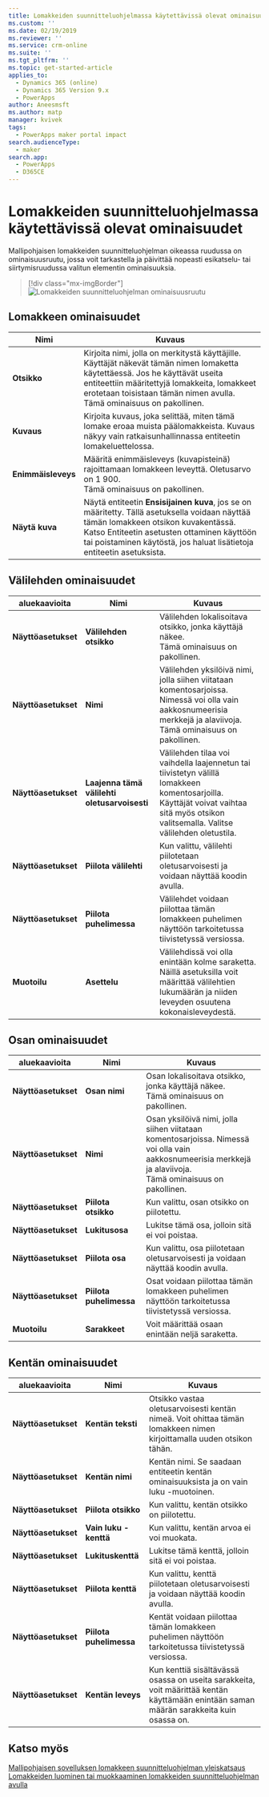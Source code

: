 ```yaml
---
title: Lomakkeiden suunnitteluohjelmassa käytettävissä olevat ominaisuudet| MicrosoftDocs
ms.custom: ''
ms.date: 02/19/2019
ms.reviewer: ''
ms.service: crm-online
ms.suite: ''
ms.tgt_pltfrm: ''
ms.topic: get-started-article
applies_to:
  - Dynamics 365 (online)
  - Dynamics 365 Version 9.x
  - PowerApps
author: Aneesmsft
ms.author: matp
manager: kvivek
tags:
  - PowerApps maker portal impact
search.audienceType:
  - maker
search.app:
  - PowerApps
  - D365CE
---
```


# <a name="properties-available-in-the-form-designer"></a>Lomakkeiden suunnitteluohjelmassa käytettävissä olevat ominaisuudet

Mallipohjaisen lomakkeiden suunnitteluohjelman oikeassa ruudussa on ominaisuusruutu, jossa voit tarkastella ja päivittää nopeasti esikatselu- tai siirtymisruudussa valitun elementin ominaisuuksia. 

> [!div class="mx-imgBorder"] 
> ![](media/form-designer-property-pane.png "Lomakkeiden suunnitteluohjelman ominaisuusruutu")

## <a name="form-properties"></a>Lomakkeen ominaisuudet


|Nimi  |Kuvaus  |
|---------|---------|
|**Otsikko**     | Kirjoita nimi, jolla on merkitystä käyttäjille. Käyttäjät näkevät tämän nimen lomaketta käytettäessä. Jos he käyttävät useita entiteettiin määritettyjä lomakkeita, lomakkeet erotetaan toisistaan tämän nimen avulla. <br /> Tämä ominaisuus on pakollinen.        |
|**Kuvaus**     |  Kirjoita kuvaus, joka selittää, miten tämä lomake eroaa muista päälomakkeista. Kuvaus näkyy vain ratkaisunhallinnassa entiteetin lomakeluettelossa.        |
|**Enimmäisleveys**     | Määritä enimmäisleveys (kuvapisteinä) rajoittamaan lomakkeen leveyttä. Oletusarvo on 1 900. <br /> Tämä ominaisuus on pakollinen.       |
|**Näytä kuva**      | Näytä entiteetin **Ensisijainen kuva**, jos se on määritetty. Tällä asetuksella voidaan näyttää tämän lomakkeen otsikon kuvakentässä. <br /> Katso Entiteetin asetusten ottaminen käyttöön tai poistaminen käytöstä, jos haluat lisätietoja entiteetin asetuksista.         |


## <a name="tab-properties"></a>Välilehden ominaisuudet

|aluekaavioita   |Nimi  |Kuvaus  |
|---------|---------|---------|
|**Näyttöasetukset**      | **Välilehden otsikko**      | Välilehden lokalisoitava otsikko, jonka käyttäjä näkee. <br /> Tämä ominaisuus on pakollinen.         |
| **Näyttöasetukset**      |  **Nimi**     |  Välilehden yksilöivä nimi, jolla siihen viitataan komentosarjoissa. Nimessä voi olla vain aakkosnumeerisia merkkejä ja alaviivoja. <br />Tämä ominaisuus on pakollinen.      |
| **Näyttöasetukset**      |  **Laajenna tämä välilehti oletusarvoisesti**      |  Välilehden tilaa voi vaihdella laajennetun tai tiivistetyn välillä lomakkeen komentosarjoilla. Käyttäjät voivat vaihtaa sitä myös otsikon valitsemalla. Valitse välilehden oletustila.       |
| **Näyttöasetukset**      | **Piilota välilehti**     | Kun valittu, välilehti piilotetaan oletusarvoisesti ja voidaan näyttää koodin avulla.       |
| **Näyttöasetukset**      | **Piilota puhelimessa**     |  Välilehdet voidaan piilottaa tämän lomakkeen puhelimen näyttöön tarkoitetussa tiivistetyssä versiossa.     |
| **Muotoilu**   | **Asettelu**     |  Välilehdissä voi olla enintään kolme saraketta. Näillä asetuksilla voit määrittää välilehtien lukumäärän ja niiden leveyden osuutena kokonaisleveydestä.      |

## <a name="section-properties"></a>Osan ominaisuudet


|aluekaavioita   |Nimi  |Kuvaus  |
|---------|---------|---------|
|**Näyttöasetukset**      | **Osan nimi**    | Osan lokalisoitava otsikko, jonka käyttäjä näkee. <br /> Tämä ominaisuus on pakollinen.      |
|**Näyttöasetukset**      | **Nimi**    | Osan yksilöivä nimi, jolla siihen viitataan komentosarjoissa. Nimessä voi olla vain aakkosnumeerisia merkkejä ja alaviivoja. <br /> Tämä ominaisuus on pakollinen.        |
|**Näyttöasetukset**      | **Piilota otsikko**   |  Kun valittu, osan otsikko on piilotettu.  |
|**Näyttöasetukset**      | **Lukitusosa**    | Lukitse tämä osa, jolloin sitä ei voi poistaa.      |
|**Näyttöasetukset**      | **Piilota osa**     | Kun valittu, osa piilotetaan oletusarvoisesti ja voidaan näyttää koodin avulla.      |
|**Näyttöasetukset**      | **Piilota puhelimessa**     |  Osat voidaan piilottaa tämän lomakkeen puhelimen näyttöön tarkoitetussa tiivistetyssä versiossa.     |
|**Muotoilu**     |  **Sarakkeet**    |  Voit määrittää osaan enintään neljä saraketta.      |

## <a name="field-properties"></a>Kentän ominaisuudet


|aluekaavioita  |Nimi  |Kuvaus  |
|---------|---------|---------|
|**Näyttöasetukset**     | **Kentän teksti**    | Otsikko vastaa oletusarvoisesti kentän nimeä. Voit ohittaa tämän lomakkeen nimen kirjoittamalla uuden otsikon tähän.       |
|**Näyttöasetukset**     |  **Kentän nimi**    | Kentän nimi. Se saadaan entiteetin kentän ominaisuuksista ja on vain luku -muotoinen.     |
|**Näyttöasetukset**     | **Piilota otsikko**     | Kun valittu, kentän otsikko on piilotettu.      |
|**Näyttöasetukset**     | **Vain luku -kenttä**    | Kun valittu, kentän arvoa ei voi muokata.      |
|**Näyttöasetukset**     |  **Lukituskenttä**   |  Lukitse tämä kenttä, jolloin sitä ei voi poistaa.     |
|**Näyttöasetukset**     |  **Piilota kenttä**     | Kun valittu, kenttä piilotetaan oletusarvoisesti ja voidaan näyttää koodin avulla.      |
|**Näyttöasetukset**     |  **Piilota puhelimessa**    | Kentät voidaan piilottaa tämän lomakkeen puhelimen näyttöön tarkoitetussa tiivistetyssä versiossa.         |
|**Näyttöasetukset**     | **Kentän leveys**      |  Kun kenttiä sisältävässä osassa on useita sarakkeita, voit määrittää kentän käyttämään enintään saman määrän sarakkeita kuin osassa on.       |


## <a name="see-also"></a>Katso myös
[Mallipohjaisen sovelluksen lomakkeen suunnitteluohjelman yleiskatsaus](form-designer-overview.md) <br />
[Lomakkeiden luominen tai muokkaaminen lomakkeiden suunnitteluohjelman avulla](create-and-edit-forms.md)
